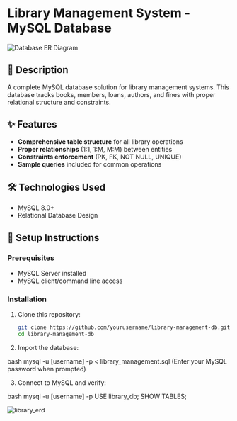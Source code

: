# Library Management System - MySQL Database

![Database ER Diagram](ERD.png)

## 📖 Description
A complete MySQL database solution for library management systems. This database tracks books, members, loans, authors, and fines with proper relational structure and constraints.

## ✨ Features
- **Comprehensive table structure** for all library operations
- **Proper relationships** (1:1, 1:M, M:M) between entities
- **Constraints enforcement** (PK, FK, NOT NULL, UNIQUE)
- **Sample queries** included for common operations

## 🛠️ Technologies Used
- MySQL 8.0+
- Relational Database Design

## 🚀 Setup Instructions

### Prerequisites
- MySQL Server installed
- MySQL client/command line access

### Installation
1. Clone this repository:
   ```bash
   git clone https://github.com/yourusername/library-management-db.git
   cd library-management-db

2. Import the database:

bash
mysql -u [username] -p < library_management.sql
(Enter your MySQL password when prompted)

3. Connect to MySQL and verify:

bash
mysql -u [username] -p
USE library_db;
SHOW TABLES;

![library_erd](https://github.com/user-attachments/assets/5c829420-781f-4017-9892-6b4ff1e7bfc6)
